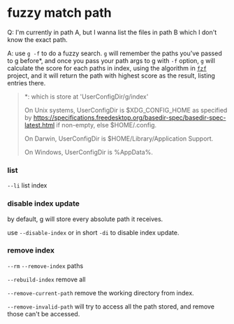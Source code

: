 # fuzzy match path

Q: I'm currently in path A, but I wanna list the files in path B which I don't know the exact path.

A: use `g -f` to do a fuzzy search. `g` will remember the paths you've passed to g before\*, and once you pass your path args to g with `-f` option, `g` will calculate the score for each paths in index, using the algorithm in [`fzf`](https://github.com/junegunn/fzf) project, and it will return the path with highest score as the result, listing entries there.

> \*: which is store at 'UserConfigDir/g/index'
>
> On Unix systems, UserConfigDir is $XDG\_CONFIG\_HOME as specified by https://specifications.freedesktop.org/basedir-spec/basedir-spec-latest.html if non-empty, else $HOME/.config.&#x20;
>
> On Darwin, UserConfigDir is $HOME/Library/Application Support.&#x20;
>
> On Windows, UserConfigDir is %AppData%.

### list

`--li` list index

### disable index update

by default, g will store every absolute path it receives.&#x20;

use `--disable-index` or in short `-di` to disable index update.

### remove index

`--rm` `--remove-index` paths

`--rebuild-index` remove all

`--remove-current-path` remove the working directory from index.

`--remove-invalid-path` will try to access all the path stored, and remove those can't be accessed.

